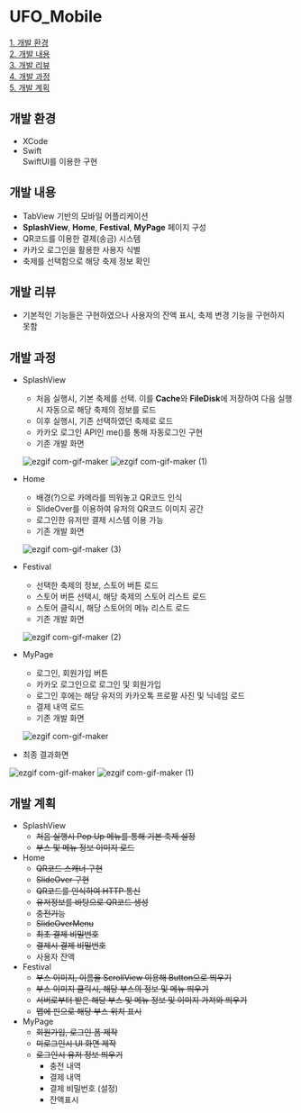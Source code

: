# UFO_Mobile

[1. 개발 환경](#개발-환경)    
[2. 개발 내용](#개발-내용)  
[3. 개발 리뷰](#개발-리뷰)    
[4. 개발 과정](#개발-과정)       
[5. 개발 계획](#개발-계획) 

## 개발 환경
* XCode
* Swift     
SwiftUI를 이용한 구현

## 개발 내용
* TabView 기반의 모바일 어플리케이션
* **SplashView**, **Home**, **Festival**, **MyPage** 페이지 구성
* QR코드를 이용한 결제(송금) 시스템
* 카카오 로그인을 활용한 사용자 식별
* 축제를 선택함으로 해당 축제 정보 확인

## 개발 리뷰
* 기본적인 기능들은 구현하였으나 사용자의 잔액 표시, 축제 변경 기능을 구현하지 못함

## 개발 과정
* SplashView
    * 처음 실행시, 기본 축제를 선택. 이를 **Cache**와 **FileDisk**에 저장하여 다음 실행시 자동으로 해당 축제의 정보를 로드
    * 이후 실행시, 기존 선택하였던 축제로 로드
    * 카카오 로그인 API인 me()를 통해 자동로그인 구현 
    * 기존 개발 화면 

    ![ezgif com-gif-maker](https://user-images.githubusercontent.com/27637757/97952774-db5bb680-1de1-11eb-9cd6-3c4ee1219e94.gif) ![ezgif com-gif-maker (1)](https://user-images.githubusercontent.com/27637757/97952991-80768f00-1de2-11eb-8def-cb2558273425.gif)
* Home
    * 배경(?)으로 카메라를 띄워놓고 QR코드 인식
    * SlideOver를 이용하여 유저의 QR코드 이미지 공간 
    * 로그인한 유저만 결제 시스템 이용 가능
    * 기존 개발 화면

    ![ezgif com-gif-maker (3)](https://user-images.githubusercontent.com/27637757/97953215-2aeeb200-1de3-11eb-9ca6-7b0d39713fb9.gif)

* Festival
    * 선택한 축제의 정보, 스토어 버튼 로드
    * 스토어 버튼 선택시, 해당 축제의 스토어 리스트 로드
    * 스토어 클릭시, 해당 스토어의 메뉴 리스트 로드
    * 기존 개발 화면

    ![ezgif com-gif-maker (2)](https://user-images.githubusercontent.com/27637757/97953098-e2cf8f80-1de2-11eb-9c3e-054ab881c3f1.gif)
* MyPage
    * 로그인, 회원가입 버튼
    * 카카오 로그인으로 로그인 및 회원가입
    * 로그인 후에는 해당 유저의 카카오톡 프로팔 사진 및 닉네임 로드
    * 결제 내역 로드
    * 기존 개발 화면

    ![ezgif com-gif-maker](https://user-images.githubusercontent.com/27637757/97953361-920c6680-1de3-11eb-9653-ed6d0821cf95.png)

* 최종 결과화면

![ezgif com-gif-maker](https://user-images.githubusercontent.com/27637757/101865232-114a4280-3bb9-11eb-97c4-f8198ed74af3.gif) ![ezgif com-gif-maker (1)](https://user-images.githubusercontent.com/27637757/101865602-1360d100-3bba-11eb-8dfb-c1a1d527129f.gif)

## 개발 계획
* SplashView
    * ~~처음 실행시 Pop Up 메뉴를 통해 기본 축제 설정~~
    * ~~부스 및 메뉴 정보 이미지 로드~~
* Home
    * ~~QR코드 스캐너 구현~~
    * ~~SlideOver 구현~~
    * ~~QR코드를 인식하여 HTTP 통신~~
    * ~~유저정보를 바탕으로 QR코드 생성~~
    * ~~충전기능~~
    * ~~SlideOverMenu~~
    * ~~최초 결제 비밀번호~~
    * ~~결제시 결제 비밀번호~~
    * 사용자 잔액
* Festival
    * ~~부스 이미지, 이름을 ScrollView 이용해 Button으로 띄우기~~
    * ~~부스 이미지 클릭시, 해당 부스의 정보 및 메뉴 띄우기~~
    * ~~서버로부터 받은 해당 부스 및 메뉴 정보 및 이미지 가져와 띄우기~~
    * ~~맵에 핀으로 해당 부스 위치 표시~~
* MyPage
    * ~~회원가입, 로그인 폼 제작~~
    * ~~미로그인시 UI 화면 제작~~
    * ~~로그인시 유저 정보 띄우기~~
      - 충전 내역
      - 결제 내역  
      - 결제 비밀번호 (설정)  
      - 잔액표시
